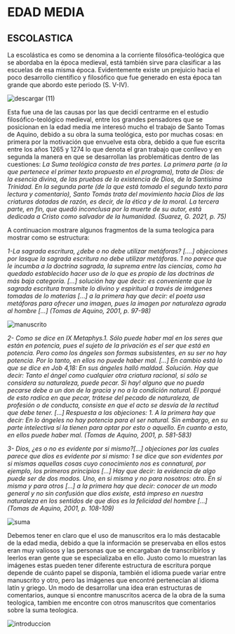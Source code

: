 # EDAD MEDIA

## ESCOLASTICA

La escolástica es como se denomina a la corriente filosófica-teológica que se abordaba en la época medieval, está también sirve para clasificar a las escuelas de esa misma época. Evidentemente existe un prejuicio hacia el poco desarrollo científico y filosófico que fue generado en esta época tan grande que abordo este periodo (S. V-IV).




![descargar (11)](https://user-images.githubusercontent.com/93114090/145650818-237165b7-46a7-437d-96b3-60fcf545c9dc.jpg)

Esta fue una de las causas por las que decidí centrarme en el estudio filosófico-teológico medieval, entre los grandes pensadores que se posicionan en la edad media me interesó mucho el trabajo de Santo Tomas de Aquino, debido a su obra la suma teológica, esto por muchas cosas: en primera por la motivación que envuelve esta obra, debido a que fue escrita entre los años 1265 y 1274 lo que denota el gran trabajo que conllevo y en segunda la manera en que se desarrollan las problemáticas dentro de las cuestiones:
*La Suma teológica consta de tres partes. La primera parte (a la que pertenece el primer texto propuesto en el programa), trata de Dios: de la esencia divina, de las pruebas        de la existencia de Dios, de la Santísima Trinidad. En la segunda parte (de la que está tomado el segundo texto para lectura y comentario), Santo Tomás trata del movimiento        hacia Dios de las criaturas dotadas de razón, es decir, de la ética y de la moral. La tercera parte, en fin, que quedó inconclusa por la muerte de su autor, está dedicada a        Cristo como salvador de la humanidad. (Suarez, G. 2021, p. 75)*

A continuacion mostrare algunos fragmentos de la suma teologica para mostrar como se estructura: 

*1-La sagrada escritura, ¿debe o no debe utilizar metáforas? [….] objeciones por lasque la sagrada
escritura no debe utilizar metáforas. 1 no parece que le incumba a la doctrina sagrada, la suprema
entre las ciencias, como ha quedado establecido hacer uso de lo que es propio de las doctrinas de
más baja categoría. […] solución hay que decir: es conveniente que la sagrada escritura transmite
lo divino y espiritual a través de imágenes tomadas de lo materias […] a la primera hay que decir:
el poeta usa metáforas para ofrecer una imagen, pues la imagen por naturaleza agrada al hombre
[…] (Tomas de Aquino, 2001, p. 97-98)*

![manuscrito](https://user-images.githubusercontent.com/93114090/145660285-4786368f-9487-4a1f-9598-25f62227213e.png)

*2- Como se dice en IX Metaphys.1. Sólo puede haber mal en los seres que están en potencia, pues el
sujeto de la privación es el ser que está en potencia. Pero como los ángeles son formas
subsistentes, en su ser no hay potencia. Por lo tanto, en ellos no puede haber mal. […] En cambio
está lo que se dice en Job 4,18: En sus ángeles halló maldad. Solución. Hay que decir: Tanto el
ángel como cualquier otra criatura racional, si sólo se considera su naturaleza, puede pecar. Si hay!
alguno que no pueda pecarse debe a un don de la gracia y no a la condición natural. El porqué de
esto radica en que pecar, trátese del pecado de naturaleza, de profesión o de conducta, consiste en
que el acto se desvía de la rectitud que debe tener. […] Respuesta a las objeciones: 1. A la primera
hay que decir: En lo ángeles no hay potencia para el ser natural. Sin embargo, en su parte intelectiva sí 
la tienen para optar por esto o aquello. En cuanto a esto, en ellos puede haber mal. (Tomas de Aquino, 2001, p. 581-583)*

*3- Dios, ¿es o no es evidente por si mismo?[…] objeciones por las cuales parece que dios es evidente
por si mismo: 1 se dice que son evidentes por si mismas aquellas cosas cuyo conocimiento nos es
connatural, por ejemplo, los primeros principios […] Hay que decir: la evidencia de algo puede ser
de dos modos. Uno, en si misma y no para nosotros: otro. En si misma y para otros […] a la primera
hay que decir: conocer de un modo general y no sin confusión que dios existe, está impreso en
nuestra naturaleza en los sentidos de que dios es la felicidad del hombre […] (Tomas de Aquino, 2001, p. 108-109)*

![suma](https://user-images.githubusercontent.com/93114090/145660404-30ecf74f-b1c4-4786-8b9d-9779a530dec8.png)

Debemos tener en claro que el uso de manuscritos era lo más destacable de la edad media, debido a que la información se preservaba en ellos estos eran muy valiosos y las personas que se encargaban de transcribirlos y leerlos eran gente que se especializaba en ello. Justo como lo muestran las imágenes estas pueden tener diferente estructura de escritura porque depende de cuánto papel se disponía, también el idioma puede variar entre manuscrito y otro, pero las imágenes que encontré pertenecían al idioma latín y griego. Un modo de desarrollar una idea eran estructuras de comentarios, aunque si encontre manuscritos acerca de la obra de la suma teologica, tambien me encontre con otros manuscritos que comentarios sobre la suma teologica.

![introduccion](https://user-images.githubusercontent.com/93114090/145660436-16a675a3-ca09-4da7-984b-ff0dbc2f4751.png)

